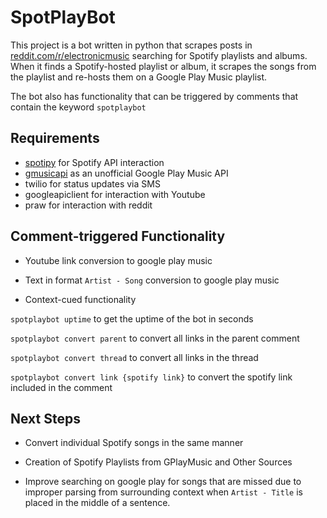# SpotPlayBot

This project is a bot written in python that scrapes posts in
[reddit.com/r/electronicmusic](https://reddit.com/r/electronicmusic) searching for Spotify
playlists and albums. When it finds a Spotify-hosted playlist or album, it scrapes the songs from the playlist and
re-hosts them on a Google Play Music playlist.

The bot also has functionality that can be triggered by comments that contain the keyword ```spotplaybot```

## Requirements

- [spotipy](https://github.com/plamere/spotipy) for Spotify API interaction
- [gmusicapi](https://github.com/simon-weber/gmusicapi) as an unofficial Google Play Music API
- twilio for status updates via SMS
- googleapiclient for interaction with Youtube
- praw for interaction with reddit

## Comment-triggered Functionality

- Youtube link conversion to google play music

- Text in format ```Artist - Song``` conversion to google play music

- Context-cued functionality

```spotplaybot uptime``` to get the uptime of the bot in seconds

```spotplaybot convert parent``` to convert all links in the parent comment

```spotplaybot convert thread``` to convert all links in the thread

```spotplaybot convert link {spotify link}``` to convert the spotify link included in the comment

## Next Steps

- Convert individual Spotify songs in the same manner

- Creation of Spotify Playlists from GPlayMusic and Other Sources

- Improve searching on google play for songs that are missed due to improper parsing from surrounding context when
```Artist - Title``` is placed in the middle of a sentence.